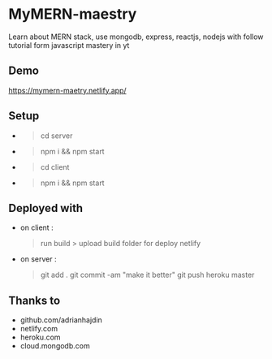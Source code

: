 # MyMERN-maestry
Learn about MERN stack, use mongodb, express, reactjs, nodejs with follow tutorial form javascript mastery in yt


## Demo
https://mymern-maetry.netlify.app/


## Setup
* > cd server
* > npm i && npm start
* > cd client
* > npm i && npm start


## Deployed with 
* on client :
    > run build > upload build folder for deploy netlify
* on server :
    > git add .
    > git commit -am "make it better"
    > git push heroku master

## Thanks to
* github.com/adrianhajdin
* netlify.com
* heroku.com
* cloud.mongodb.com
